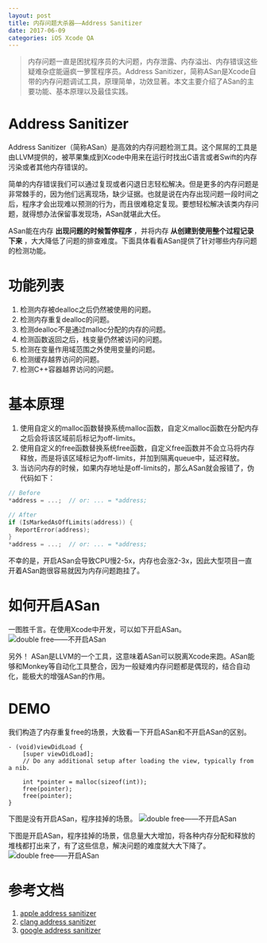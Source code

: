 ```yaml
---
layout: post
title: 内存问题大杀器——Address Sanitizer
date: 2017-06-09
categories: iOS Xcode QA
---
```


> 内存问题一直是困扰程序员的大问题，内存泄露、内存溢出、内存错误这些疑难杂症能逼疯一箩筐程序员。Address Sanitizer，简称ASan是Xcode自带的内存问题调试工具，原理简单，功效显著。本文主要介绍了ASan的主要功能、基本原理以及最佳实践。

# Address Sanitizer
Address Sanitizer（简称ASan）是高效的内存问题检测工具。这个屌屌的工具是由LLVM提供的，被苹果集成到Xcode中用来在运行时找出C语言或者Swift的内存污染或者其他内存错误的。

简单的内存错误我们可以通过复现或者闪退日志轻松解决。但是更多的内存问题是非常棘手的，因为他们远离现场，缺少证据。也就是说在内存出现问题一段时间之后，程序才会出现难以预测的行为，而且很难稳定复现。要想轻松解决该类内存问题，就得想办法保留事发现场，ASan就堪此大任。

ASan能在内存 **出现问题的时候暂停程序** ，并将内存 **从创建到使用整个过程记录下来** ，大大降低了问题的排查难度。下面具体看看ASan提供了针对哪些内存问题的检测功能。

# 功能列表
1. 检测内存被dealloc之后仍然被使用的问题。
2. 检测内存重复dealloc的问题。
3. 检测dealloc不是通过malloc分配的内存的问题。
4. 检测函数返回之后，栈变量仍然被访问的问题。
5. 检测在变量作用域范围之外使用变量的问题。
6. 检测缓存越界访问的问题。
7. 检测C++容器越界访问的问题。

# 基本原理
1. 使用自定义的malloc函数替换系统malloc函数，自定义malloc函数在分配内存之后会将该区域前后标记为off-limits。
2. 使用自定义的free函数替换系统free函数，自定义free函数并不会立马将内存释放，而是将该区域标记为off-limits，并加到隔离queue中，延迟释放。
3. 当访问内存的时候，如果内存地址是off-limits的，那么ASan就会报错了，伪代码如下：

```c
// Before
*address = ...;  // or: ... = *address;

// After
if (IsMarkedAsOffLimits(address)) {
  ReportError(address);
}
*address = ...;  // or: ... = *address;
```

不幸的是，开启ASan会导致CPU慢2-5x，内存也会涨2-3x，因此大型项目一直开着ASan跑很容易就因为内存问题跑挂了。

# 如何开启ASan
一图胜千言。在使用Xcode中开发，可以如下开启ASan。
![double free——不开启ASan](http://y.photo.qq.com/img?s=nj4LnQMho&l=y.jpg)

另外！
ASan是LLVM的一个工具，这意味着ASan可以脱离Xcode来跑。ASan能够和Monkey等自动化工具整合，因为一般疑难内存问题都是偶现的，结合自动化，能极大的增强ASan的作用。

# DEMO
我们构造了内存重复free的场景，大致看一下开启ASan和不开启ASan的区别。

```objc
- (void)viewDidLoad {
    [super viewDidLoad];
    // Do any additional setup after loading the view, typically from a nib.
    
    int *pointer = malloc(sizeof(int));
    free(pointer);
    free(pointer);
}
```

下图是没有开启ASan，程序挂掉的场景。
![double free——不开启ASan](http://y.photo.qq.com/img?s=6nJHwNpdV&l=y.jpg)

下图是开启ASan，程序挂掉的场景，信息量大大增加，将各种内存分配和释放的堆栈都打出来了，有了这些信息，解决问题的难度就大大下降了。
![double free——开启ASan](http://y.photo.qq.com/img?s=K9A6FUxHk&l=y.jpg)

# 参考文档
1. [apple address sanitizer](https://developer.apple.com/documentation/code_diagnostics/address_sanitizer)
2. [clang address sanitizer](https://clang.llvm.org/docs/AddressSanitizer.html)
3. [google address sanitizer](https://github.com/google/sanitizers/wiki/AddressSanitizer)
